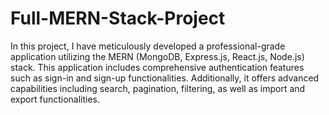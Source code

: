# Full-MERN-Stack-Project

In this project, I have meticulously developed a professional-grade application utilizing the MERN (MongoDB, Express.js, React.js, Node.js) stack. This application includes comprehensive authentication features such as sign-in and sign-up functionalities. Additionally, it offers advanced capabilities including search, pagination, filtering, as well as import and export functionalities.

